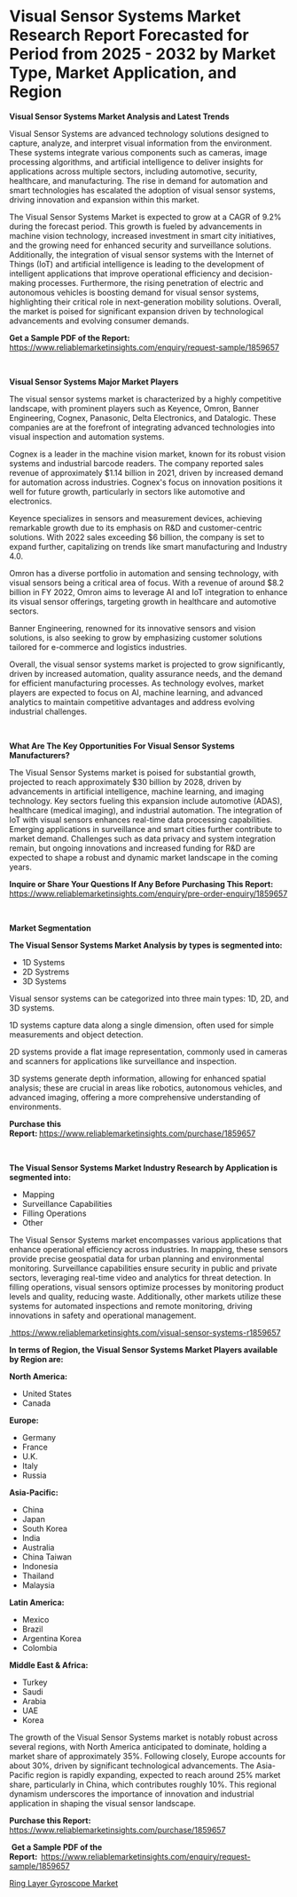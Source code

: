 <p><h1>Visual Sensor Systems Market Research Report Forecasted for Period from 2025 -  2032 by Market Type, Market Application, and Region</h1></p><p><strong>Visual Sensor Systems Market Analysis and Latest Trends</strong></p>
<p><p>Visual Sensor Systems are advanced technology solutions designed to capture, analyze, and interpret visual information from the environment. These systems integrate various components such as cameras, image processing algorithms, and artificial intelligence to deliver insights for applications across multiple sectors, including automotive, security, healthcare, and manufacturing. The rise in demand for automation and smart technologies has escalated the adoption of visual sensor systems, driving innovation and expansion within this market.</p><p>The Visual Sensor Systems Market is expected to grow at a CAGR of 9.2% during the forecast period. This growth is fueled by advancements in machine vision technology, increased investment in smart city initiatives, and the growing need for enhanced security and surveillance solutions. Additionally, the integration of visual sensor systems with the Internet of Things (IoT) and artificial intelligence is leading to the development of intelligent applications that improve operational efficiency and decision-making processes. Furthermore, the rising penetration of electric and autonomous vehicles is boosting demand for visual sensor systems, highlighting their critical role in next-generation mobility solutions. Overall, the market is poised for significant expansion driven by technological advancements and evolving consumer demands.</p></p>
<p><strong>Get a Sample PDF of the Report:&nbsp;</strong> <a href="https://www.reliablemarketinsights.com/enquiry/request-sample/1859657?utm_campaign=1938&utm_medium=2&utm_source=Github&utm_content=ia&utm_term=12042025&utm_id=visual-sensor-systems">https://www.reliablemarketinsights.com/enquiry/request-sample/1859657</a></p>
<p>&nbsp;</p>
<p><strong>Visual Sensor Systems Major Market Players</strong></p>
<p><p>The visual sensor systems market is characterized by a highly competitive landscape, with prominent players such as Keyence, Omron, Banner Engineering, Cognex, Panasonic, Delta Electronics, and Datalogic. These companies are at the forefront of integrating advanced technologies into visual inspection and automation systems.</p><p>Cognex is a leader in the machine vision market, known for its robust vision systems and industrial barcode readers. The company reported sales revenue of approximately $1.14 billion in 2021, driven by increased demand for automation across industries. Cognex's focus on innovation positions it well for future growth, particularly in sectors like automotive and electronics.</p><p>Keyence specializes in sensors and measurement devices, achieving remarkable growth due to its emphasis on R&D and customer-centric solutions. With 2022 sales exceeding $6 billion, the company is set to expand further, capitalizing on trends like smart manufacturing and Industry 4.0.</p><p>Omron has a diverse portfolio in automation and sensing technology, with visual sensors being a critical area of focus. With a revenue of around $8.2 billion in FY 2022, Omron aims to leverage AI and IoT integration to enhance its visual sensor offerings, targeting growth in healthcare and automotive sectors.</p><p>Banner Engineering, renowned for its innovative sensors and vision solutions, is also seeking to grow by emphasizing customer solutions tailored for e-commerce and logistics industries.</p><p>Overall, the visual sensor systems market is projected to grow significantly, driven by increased automation, quality assurance needs, and the demand for efficient manufacturing processes. As technology evolves, market players are expected to focus on AI, machine learning, and advanced analytics to maintain competitive advantages and address evolving industrial challenges.</p></p>
<p>&nbsp;</p>
<p><strong>What Are The Key Opportunities For Visual Sensor Systems Manufacturers?</strong></p>
<p><p>The Visual Sensor Systems market is poised for substantial growth, projected to reach approximately $30 billion by 2028, driven by advancements in artificial intelligence, machine learning, and imaging technology. Key sectors fueling this expansion include automotive (ADAS), healthcare (medical imaging), and industrial automation. The integration of IoT with visual sensors enhances real-time data processing capabilities. Emerging applications in surveillance and smart cities further contribute to market demand. Challenges such as data privacy and system integration remain, but ongoing innovations and increased funding for R&D are expected to shape a robust and dynamic market landscape in the coming years.</p></p>
<p><strong>Inquire or Share Your Questions If Any Before Purchasing This Report:</strong> <a href="https://www.reliablemarketinsights.com/enquiry/pre-order-enquiry/1859657?utm_campaign=1938&utm_medium=2&utm_source=Github&utm_content=ia&utm_term=12042025&utm_id=visual-sensor-systems">https://www.reliablemarketinsights.com/enquiry/pre-order-enquiry/1859657</a></p>
<p>&nbsp;</p>
<p><strong>Market Segmentation</strong></p>
<p><strong>The Visual Sensor Systems Market Analysis by types is segmented into:</strong></p>
<p><ul><li>1D Systems</li><li>2D Systrems</li><li>3D Systems</li></ul></p>
<p><p>Visual sensor systems can be categorized into three main types: 1D, 2D, and 3D systems. </p><p>1D systems capture data along a single dimension, often used for simple measurements and object detection. </p><p>2D systems provide a flat image representation, commonly used in cameras and scanners for applications like surveillance and inspection. </p><p>3D systems generate depth information, allowing for enhanced spatial analysis; these are crucial in areas like robotics, autonomous vehicles, and advanced imaging, offering a more comprehensive understanding of environments.</p></p>
<p><strong>Purchase this Report:&nbsp;</strong><a href="https://www.reliablemarketinsights.com/purchase/1859657?utm_campaign=1938&utm_medium=2&utm_source=Github&utm_content=ia&utm_term=12042025&utm_id=visual-sensor-systems">https://www.reliablemarketinsights.com/purchase/1859657</a></p>
<p>&nbsp;</p>
<p><strong>The Visual Sensor Systems Market Industry Research by Application is segmented into:</strong></p>
<p><ul><li>Mapping</li><li>Surveillance Capabilities</li><li>Filling Operations</li><li>Other</li></ul></p>
<p><p>The Visual Sensor Systems market encompasses various applications that enhance operational efficiency across industries. In mapping, these sensors provide precise geospatial data for urban planning and environmental monitoring. Surveillance capabilities ensure security in public and private sectors, leveraging real-time video and analytics for threat detection. In filling operations, visual sensors optimize processes by monitoring product levels and quality, reducing waste. Additionally, other markets utilize these systems for automated inspections and remote monitoring, driving innovations in safety and operational management.</p></p>
<p><a href="https://www.reliablemarketinsights.com/visual-sensor-systems-r1859657?utm_campaign=1938&utm_medium=2&utm_source=Github&utm_content=ia&utm_term=12042025&utm_id=visual-sensor-systems">&nbsp;https://www.reliablemarketinsights.com/visual-sensor-systems-r1859657</a></p>
<p><strong>In terms of Region, the Visual Sensor Systems Market Players available by Region are:</strong></p>
<p>
    <p> <strong> North America: </strong>
        <ul>
            <li>United States</li>
            <li>Canada</li>
        </ul>
        </p> 
    <p> <strong> Europe: </strong>
        <ul>
            <li>Germany</li>
            <li>France</li>
            <li>U.K.</li>
            <li>Italy</li>
            <li>Russia</li>
        </ul>
        </p> 
    <p> <strong> Asia-Pacific: </strong>
        <ul>
            <li>China</li>
            <li>Japan</li>
            <li>South Korea</li>
            <li>India</li>
            <li>Australia</li>
            <li>China Taiwan</li>
            <li>Indonesia</li>
            <li>Thailand</li>
            <li>Malaysia</li>
        </ul>
        </p> 
    <p> <strong> Latin America: </strong>
        <ul>
            <li>Mexico</li>
            <li>Brazil</li>
            <li>Argentina Korea</li>
            <li>Colombia</li>
        </ul>
        </p> 
    <p> <strong> Middle East & Africa: </strong>
        <ul>
            <li>Turkey</li>
            <li>Saudi</li>
            <li>Arabia</li>
            <li>UAE</li>
            <li>Korea</li>
        </ul>
    </p>
    </p>
<p><p>The growth of the Visual Sensor Systems market is notably robust across several regions, with North America anticipated to dominate, holding a market share of approximately 35%. Following closely, Europe accounts for about 30%, driven by significant technological advancements. The Asia-Pacific region is rapidly expanding, expected to reach around 25% market share, particularly in China, which contributes roughly 10%. This regional dynamism underscores the importance of innovation and industrial application in shaping the visual sensor landscape.</p></p>
<p><strong>Purchase this Report: </strong><a href="https://www.reliablemarketinsights.com/purchase/1859657?utm_campaign=1938&utm_medium=2&utm_source=Github&utm_content=ia&utm_term=12042025&utm_id=visual-sensor-systems">https://www.reliablemarketinsights.com/purchase/1859657</a></p>
<p>&nbsp;<strong>Get a Sample PDF of the Report:&nbsp;&nbsp;</strong><a href="https://www.reliablemarketinsights.com/enquiry/request-sample/1859657?utm_campaign=1938&utm_medium=2&utm_source=Github&utm_content=ia&utm_term=12042025&utm_id=visual-sensor-systems">https://www.reliablemarketinsights.com/enquiry/request-sample/1859657</a></p>
<p><strong></strong></p>
<p><p><a href="https://github.com/angelajermaine/Market-Research-Report-List-6/blob/main/ring-layer-gyroscope-market.md?utm_campaign=1938&utm_medium=2&utm_source=Github&utm_content=ia&utm_term=12042025&utm_id=visual-sensor-systems">Ring Layer Gyroscope Market</a></p></p>